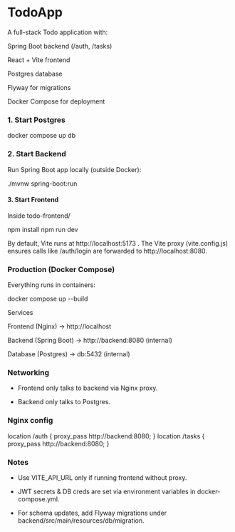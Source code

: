 # TodoApp

A full-stack Todo application with:

Spring Boot backend (/auth, /tasks)

React + Vite frontend

Postgres database

Flyway for migrations

Docker Compose for deployment

### 1. Start Postgres

docker compose up db

### 2. Start Backend

Run Spring Boot app locally (outside Docker):

./mvnw spring-boot:run

#### 3. Start Frontend

Inside todo-frontend/

npm install
npm run dev

By default, Vite runs at http://localhost:5173
.
The Vite proxy (vite.config.js) ensures calls like /auth/login are forwarded to http://localhost:8080.

### Production (Docker Compose)

Everything runs in containers:

docker compose up --build

Services

Frontend (Nginx) → http://localhost

Backend (Spring Boot) → http://backend:8080
(internal)

Database (Postgres) → db:5432 (internal)

### Networking

- Frontend only talks to backend via Nginx proxy.

- Backend only talks to Postgres.

### Nginx config

location /auth {
proxy_pass http://backend:8080;
}
location /tasks {
proxy_pass http://backend:8080;
}

### Notes
- Use VITE_API_URL only if running frontend without proxy.

- JWT secrets & DB creds are set via environment variables in docker-compose.yml.

- For schema updates, add Flyway migrations under backend/src/main/resources/db/migration.